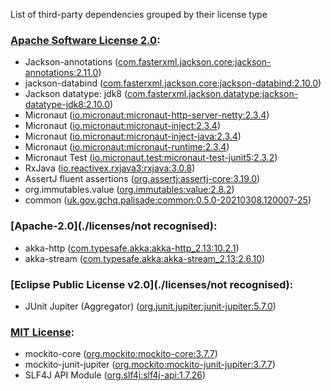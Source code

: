 List of third-party dependencies grouped by their license type

### [Apache Software License 2.0](./licenses/apache_software_license_2.0.txt):
* Jackson-annotations ([com.fasterxml.jackson.core:jackson-annotations:2.11.0](http://github.com/FasterXML/jackson))
* jackson-databind ([com.fasterxml.jackson.core:jackson-databind:2.10.0](http://github.com/FasterXML/jackson))
* Jackson datatype: jdk8 ([com.fasterxml.jackson.datatype:jackson-datatype-jdk8:2.10.0](https://github.com/FasterXML/jackson-modules-java8/jackson-datatype-jdk8))
* Micronaut ([io.micronaut:micronaut-http-server-netty:2.3.4](http://micronaut.io))
* Micronaut ([io.micronaut:micronaut-inject:2.3.4](http://micronaut.io))
* Micronaut ([io.micronaut:micronaut-inject-java:2.3.4](http://micronaut.io))
* Micronaut ([io.micronaut:micronaut-runtime:2.3.4](http://micronaut.io))
* Micronaut Test ([io.micronaut.test:micronaut-test-junit5:2.3.2](http://micronaut.io))
* RxJava ([io.reactivex.rxjava3:rxjava:3.0.8](https://github.com/ReactiveX/RxJava))
* AssertJ fluent assertions ([org.assertj:assertj-core:3.19.0](https://assertj.github.io/doc/assertj-core/))
* org.immutables.value ([org.immutables:value:2.8.2](http://immutables.org/value))
* common ([uk.gov.gchq.palisade:common:0.5.0-20210308.120007-25](https://github.com/gchq/Palisade-common))

### [Apache-2.0](./licenses/not recognised):
* akka-http ([com.typesafe.akka:akka-http_2.13:10.2.1](https://akka.io))
* akka-stream ([com.typesafe.akka:akka-stream_2.13:2.6.10](https://akka.io/))

### [Eclipse Public License v2.0](./licenses/not recognised):
* JUnit Jupiter (Aggregator) ([org.junit.jupiter:junit-jupiter:5.7.0](https://junit.org/junit5/))

### [MIT License](./licenses/mit_license.txt):
* mockito-core ([org.mockito:mockito-core:3.7.7](https://github.com/mockito/mockito))
* mockito-junit-jupiter ([org.mockito:mockito-junit-jupiter:3.7.7](https://github.com/mockito/mockito))
* SLF4J API Module ([org.slf4j:slf4j-api:1.7.26](http://www.slf4j.org))

